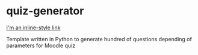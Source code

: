 # quiz-generator

[I'm an inline-style link](https://regijs.github.io)

Template written in Python to generate hundred of questions  depending of parameters for Moodle quiz

